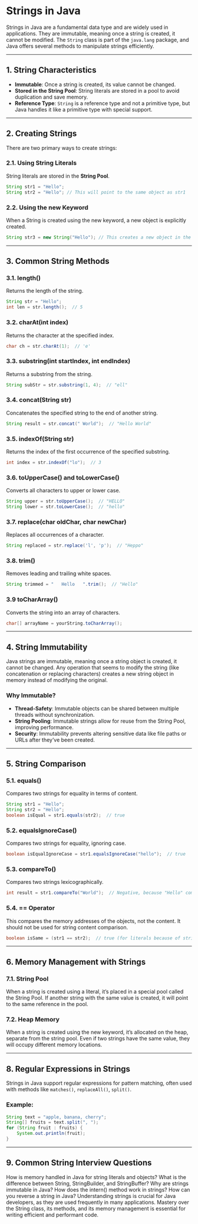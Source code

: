 # Strings in Java

Strings in Java are a fundamental data type and are widely used in applications. They are immutable, meaning once a string is created, it cannot be modified. The `String` class is part of the `java.lang` package, and Java offers several methods to manipulate strings efficiently.

---

## 1. String Characteristics

- **Immutable**: Once a string is created, its value cannot be changed.
- **Stored in the String Pool**: String literals are stored in a pool to avoid duplication and save memory.
- **Reference Type**: `String` is a reference type and not a primitive type, but Java handles it like a primitive type with special support.

---

## 2. Creating Strings

There are two primary ways to create strings:

### 2.1. Using String Literals

String literals are stored in the **String Pool**.

```java
String str1 = "Hello";
String str2 = "Hello"; // This will point to the same object as str1
```

### 2.2. Using the new Keyword

When a String is created using the new keyword, a new object is explicitly created.

```java
String str3 = new String("Hello"); // This creates a new object in the heap memory
```

---

## 3. Common String Methods

### 3.1. length()

Returns the length of the string.

```java
String str = "Hello";
int len = str.length();  // 5
```

### 3.2. charAt(int index)

Returns the character at the specified index.

```java
char ch = str.charAt(1);  // 'e'
```

### 3.3. substring(int startIndex, int endIndex)

Returns a substring from the string.

```java
String subStr = str.substring(1, 4);  // "ell"
```

### 3.4. concat(String str)

Concatenates the specified string to the end of another string.

```java
String result = str.concat(" World");  // "Hello World"
```

### 3.5. indexOf(String str)

Returns the index of the first occurrence of the specified substring.

```java
int index = str.indexOf("lo");  // 3
```

### 3.6. toUpperCase() and toLowerCase()

Converts all characters to upper or lower case.

```java
String upper = str.toUpperCase();  // "HELLO"
String lower = str.toLowerCase();  // "hello"
```

### 3.7. replace(char oldChar, char newChar)

Replaces all occurrences of a character.

```java
String replaced = str.replace('l', 'p');  // "Heppo"
```

### 3.8. trim()

Removes leading and trailing white spaces.

```java
String trimmed = "   Hello   ".trim();  // "Hello"
```

### 3.9 toCharArray()

Converts the string into an array of characters.

```java
char[] arrayName = yourString.toCharArray();
```

---

## 4. String Immutability

Java strings are immutable, meaning once a string object is created, it cannot be changed. Any operation that seems to modify the string (like concatenation or replacing characters) creates a new string object in memory instead of modifying the original.

### Why Immutable?

- **Thread-Safety**: Immutable objects can be shared between multiple threads without synchronization.
- **String Pooling**: Immutable strings allow for reuse from the String Pool, improving performance.
- **Security**: Immutability prevents altering sensitive data like file paths or URLs after they’ve been created.

---

## 5. String Comparison

### 5.1. equals()

Compares two strings for equality in terms of content.

```java
String str1 = "Hello";
String str2 = "Hello";
boolean isEqual = str1.equals(str2);  // true
```

### 5.2. equalsIgnoreCase()

Compares two strings for equality, ignoring case.

```java
boolean isEqualIgnoreCase = str1.equalsIgnoreCase("hello");  // true
```

### 5.3. compareTo()

Compares two strings lexicographically.

```java
int result = str1.compareTo("World");  // Negative, because "Hello" comes before "World"
```

### 5.4. == Operator

This compares the memory addresses of the objects, not the content. It should not be used for string content comparison.

```java
boolean isSame = (str1 == str2);  // true (for literals because of string pooling)
```

---

## 6. Memory Management with Strings

### 7.1. String Pool

When a string is created using a literal, it’s placed in a special pool called the String Pool. If another string with the same value is created, it will point to the same reference in the pool.

### 7.2. Heap Memory

When a string is created using the new keyword, it’s allocated on the heap, separate from the string pool. Even if two strings have the same value, they will occupy different memory locations.

---

## 8. Regular Expressions in Strings

Strings in Java support regular expressions for pattern matching, often used with methods like `matches()`, `replaceAll()`, `split()`.

### Example:

```java
String text = "apple, banana, cherry";
String[] fruits = text.split(", ");
for (String fruit : fruits) {
    System.out.println(fruit);
}
```

---

## 9. Common String Interview Questions

How is memory handled in Java for string literals and objects?
What is the difference between String, StringBuilder, and StringBuffer?
Why are strings immutable in Java?
How does the intern() method work in strings?
How can you reverse a string in Java?
Understanding strings is crucial for Java developers, as they are used frequently in many applications. Mastery over the String class, its methods, and its memory management is essential for writing efficient and performant code.
